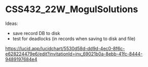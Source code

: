 # CSS432_22W_MogulSolutions

Ideas:
  - save record DB to disk
  - test for deadlocks (in records when saving to disk and file)

https://lucid.app/lucidchart/5530d58d-dd9d-4ec0-8f6c-e628224479e6/edit?invitationId=inv_69021b0a-8ebb-41fc-8444-9489197684e4
